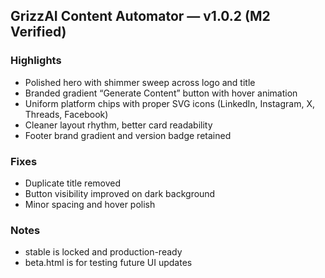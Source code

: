 ## GrizzAI Content Automator — v1.0.2 (M2 Verified)

### Highlights
- Polished hero with shimmer sweep across logo and title
- Branded gradient “Generate Content” button with hover animation
- Uniform platform chips with proper SVG icons (LinkedIn, Instagram, X, Threads, Facebook)
- Cleaner layout rhythm, better card readability
- Footer brand gradient and version badge retained

### Fixes
- Duplicate title removed
- Button visibility improved on dark background
- Minor spacing and hover polish

### Notes
- stable is locked and production-ready
- beta.html is for testing future UI updates

